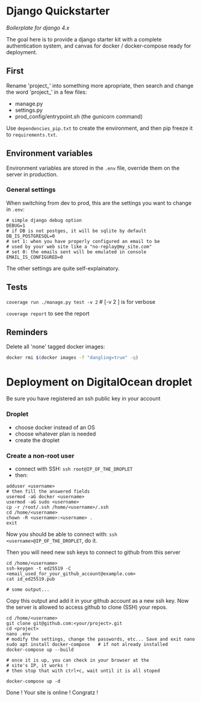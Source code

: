 # Django Quickstarter

*Boilerplate for django 4.x*

The goal here is to provide a django starter kit with a complete authentication system, and canvas for docker / docker-compose ready for
deployment.

## First

Rename 'project_' into something more apropriate, then search and change
 the word 'project_' in a few files:
- manage.py
- settings.py
- prod_config/entrypoint.sh (the gunicorn command)

Use `dependencies_pip.txt` to create the environment, and then pip freeze it
to `requirements.txt`.

## Environment variables

Environment variables are stored in the `.env` file, override them on the
server in production.

### General settings

When switching from dev to prod, this are the settings you want to change
 in `.env`:
```
# simple django debug option
DEBUG=1
# if DB is not postges, it will be sqlite by default
DB_IS_POSTGRESQL=0
# set 1: when you have properly configured an email to be
# used by your web site like a "no-replay@my_site.com"
# set 0: the emails sent will be emulated in console
EMAIL_IS_CONFIGURED=0
```
The other settings are quite self-explainatory.

## Tests

`coverage run ./manage.py test -v 2` # [-v 2 ] is for verbose

`coverage report` to see the report

## Reminders

Delete all 'none' tagged docker images:
```sh
docker rmi $(docker images -f "dangling=true" -q)
```

# Deployment on DigitalOcean droplet

Be sure you have registered an ssh public key in your account

### Droplet
- choose docker instead of an OS
- choose whatever plan is needed
- create the droplet

### Create a non-root user

- connect with SSH:
`ssh root@IP_OF_THE_DROPLET`
- then:
```
adduser <username>
# then fill the answered fields
usermod -aG docker <username>
usermod -aG sudo <username>
cp -r /root/.ssh /home/<username>/.ssh
cd /home/<username>
chown -R <username>:<username> .
exit
```
Now you should be able to connect with: `ssh <username>@IP_OF_THE_DROPLET`,
do it.

Then you will need new ssh keys to connect to github from this server
```
cd /home/<username>
ssh-keygen -t ed25519 -C <email_used_for_your_github_account@example.com>
cat id_ed25519.pub

# some output...
```
Copy this output and add it in your github account as a new ssh key.
 Now the server is allowed to access github to clone (SSH) your repos.

```
cd /home/<username>
git clone git@github.com:<your/project>.git
cd <project>
nano .env
# modify the settings, change the passwords, etc... Save and exit nano
sudo apt install docker-compose   # if not already installed
docker-compose up --build

# once it is up, you can check in your browser at the
# site's IP, it works !
# then stop that with ctrl+c, wait until it is all stoped

docker-compose up -d
```

Done ! Your site is online ! Congratz !
